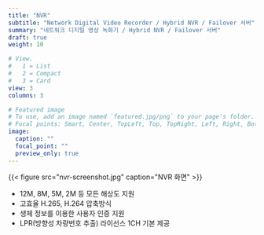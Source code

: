```yaml
---
title: "NVR"
subtitle: "Network Digital Video Recorder / Hybrid NVR / Failover 서버"
summary: "네트워크 디지털 영상 녹화기 / Hybrid NVR / Failover 서버"
draft: true
weight: 10

# View.
#   1 = List
#   2 = Compact
#   3 = Card
view: 3
columns: 3

# Featured image
# To use, add an image named `featured.jpg/png` to your page's folder.
# Focal points: Smart, Center, TopLeft, Top, TopRight, Left, Right, BottomLeft, Bottom, BottomRight.
image:
  caption: ""
  focal_point: ""
  preview_only: true
---
```


<div class="container">
<div class="row align-items-center">
<div class="col-12 col-sm-6 pl-0">

{{< figure src="nvr-screenshot.jpg" caption="NVR 화면" >}}

</div>
<div class="col-12 col-sm-6 pl-0">

- 12M, 8M, 5M, 2M 등 모든 해상도 지원
- 고효율 H.265, H.264 압축방식
- 생체 정보를 이용한 사용자 인증 지원
- LPR(방향성 차량번호 추출) 라이선스 1CH 기본 제공

</div>
</div>
</div>
